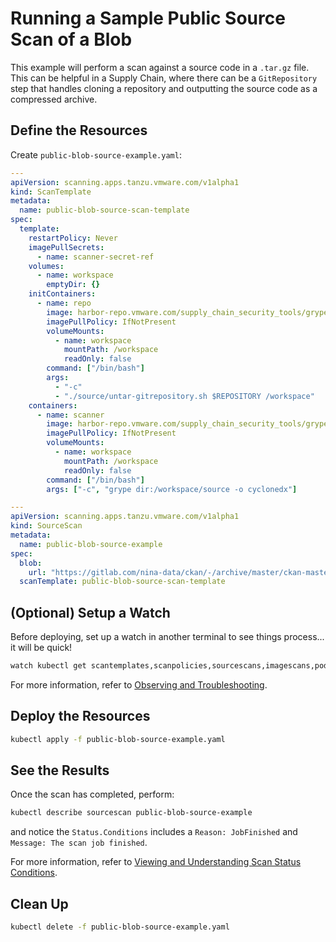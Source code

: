 # Running a Sample Public Source Scan of a Blob
This example will perform a scan against a source code in a `.tar.gz` file. This can be helpful in a Supply Chain, where there can be a `GitRepository` step that handles cloning a repository and outputting the source code as a compressed archive.

## Define the Resources
Create `public-blob-source-example.yaml`:
```yaml
---
apiVersion: scanning.apps.tanzu.vmware.com/v1alpha1
kind: ScanTemplate
metadata:
  name: public-blob-source-scan-template
spec:
  template:
    restartPolicy: Never
    imagePullSecrets:
      - name: scanner-secret-ref
    volumes:
      - name: workspace
        emptyDir: {}
    initContainers:
      - name: repo
        image: harbor-repo.vmware.com/supply_chain_security_tools/grype-templates@sha256:6d69a83d24e0ffbe2e527d8d414da7393137f00dd180437930a36251376a7912
        imagePullPolicy: IfNotPresent
        volumeMounts:
          - name: workspace
            mountPath: /workspace
            readOnly: false
        command: ["/bin/bash"]
        args:
          - "-c"
          - "./source/untar-gitrepository.sh $REPOSITORY /workspace"
    containers:
      - name: scanner
        image: harbor-repo.vmware.com/supply_chain_security_tools/grype-templates@sha256:6d69a83d24e0ffbe2e527d8d414da7393137f00dd180437930a36251376a7912
        imagePullPolicy: IfNotPresent
        volumeMounts:
          - name: workspace
            mountPath: /workspace
            readOnly: false
        command: ["/bin/bash"]
        args: ["-c", "grype dir:/workspace/source -o cyclonedx"]

---
apiVersion: scanning.apps.tanzu.vmware.com/v1alpha1
kind: SourceScan
metadata:
  name: public-blob-source-example
spec:
  blob:
    url: "https://gitlab.com/nina-data/ckan/-/archive/master/ckan-master.tar.gz"
  scanTemplate: public-blob-source-scan-template
```

## (Optional) Setup a Watch
Before deploying, set up a watch in another terminal to see things process... it will be quick!
```bash
watch kubectl get scantemplates,scanpolicies,sourcescans,imagescans,pods,jobs
```

For more information, refer to [Observing and Troubleshooting](../observing.md).

## Deploy the Resources
```bash
kubectl apply -f public-blob-source-example.yaml
```

## See the Results
Once the scan has completed, perform:
```bash
kubectl describe sourcescan public-blob-source-example
```
and notice the `Status.Conditions` includes a `Reason: JobFinished` and `Message: The scan job finished`.

For more information, refer to [Viewing and Understanding Scan Status Conditions](../results.md).

## Clean Up
```bash
kubectl delete -f public-blob-source-example.yaml
```
